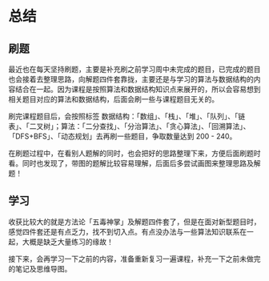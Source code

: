 # 总结

## 刷题

最近也在每天坚持刷题，主要是补充刷之前学习周中未完成的题目，已完成的题目也会接着去整理思路，向解题四件套靠拢，主要还是与学习的算法与数据结构的内容结合在一起。因为课程是按照算法和数据结构知识点来展开的，所以会容易想到相关题目对应的算法和数据结构，后面会刷一些与课程题目无关的。

刷完课程题目后，会按照标签 数据结构：「数组」、「栈」、「堆」、「队列」、「链表」、「二叉树」；算法：「二分查找」、「分治算法」、「贪心算法」、「回溯算法」、「DFS+BFS」、「动态规划」去再刷一些题目，争取数量达到 200 - 240。

在刷题过程中，在看别人题解的同时，也会把好的思路整理下来，方便后面刷题时看。同时也发现了，带图的题解比较容易理解，后面后多尝试画图来整理思路及解题！

## 学习

收获比较大的就是方法论「五毒神掌」及解题四件套了，但是在面对新型题目时，感觉四件套还是有点乏力，找不到切入点。有点没办法与一些算法知识联系在一起，大概是缺乏大量练习的缘故！

接下来，会再学习一下之前的内容，准备重新复习一遍课程，补充一下之前未做完的笔记及思维导图。
